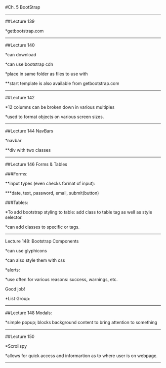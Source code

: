 #Ch. 5 BootStrap

___

##Lecture 139

*getbootstrap.com


___

##Lecture 140

*can download 

*can use bootstrap cdn

*place in same folder as files to use with

**start template is also available from getbootstrap.com

___

##Lecture 142



*12 columns can be broken down in various multiples

*used to format objects on various screen sizes.

___

##Lecture 144 NavBars

*navbar

**div with two classes

<div class="navbar navbar-default">

___

##Lecture 146 Forms & Tables

###Forms:

**input types (even checks format of input):

***date, text, password, email, submit(button)


###Tables:

*To add bootstrap styling to table: add class to table tag 
 as well as style selector.
 
*can add classes to specific <tr> or <td> tags.

___

Lecture 148: Bootstrap Components

*can use glyphicons

*can also style them with css

<span class="glyphicon glyphicon-search"></span>

*alerts:

*use often for various reasons: success, warnings, etc.

<div class="alert alert-success">
   Good job!
</div>

*List Group:

___

##Lecture 148 Modals:

*simple popup; blocks background content to bring 
 attention to something
 
___

##Lecture 150 

*Scrollspy

*allows for quick access and informartion as to where 
 user is on webpage.
 
___








